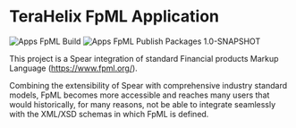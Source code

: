 # TeraHelix FpML Application

![Apps FpML Build](https://github.com/TeraHelix/apps-FpML/workflows/Apps%20FpML%20Build/badge.svg)
![Apps FpML Publish Packages 1.0-SNAPSHOT](https://github.com/TeraHelix/apps-FpML/workflows/Apps%20FpML%20Publish%20Packages%201.0-SNAPSHOT/badge.svg)

This project is a Spear integration of standard Financial products Markup Language (https://www.fpml.org/).

Combining the extensibility of Spear with comprehensive industry standard models, FpML becomes more accessible and reaches many users that would historically, for many reasons, not be able to integrate seamlessly with the XML/XSD schemas in which FpML is defined.


    
 
